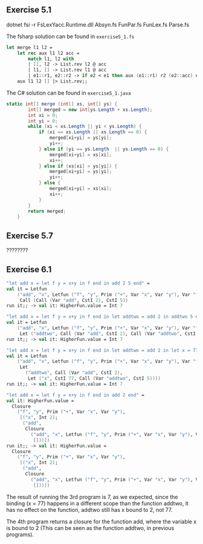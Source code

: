 
## Exercise 5.1

dotnet fsi -r FsLexYacc.Runtime.dll Absyn.fs FunPar.fs FunLex.fs Parse.fs

The fsharp solution can be found in `exercise5_1.fs`

```fsharp
let merge l1 l2 =
    let rec aux l1 l2 acc =
        match l1, l2 with
        | [], l2 -> List.rev l2 @ acc
        | l1, [] -> List.rev l1 @ acc
        | e1::r1, e2::r2 -> if e2 < e1 then aux (e1::r1) r2 (e2::acc) else aux r1 (e2::r2) (e1::acc)
    aux l1 l2 [] |> List.rev;;
```

The C# solution can be found in `exercise5_1.java`

```csharp
static int[] merge (int[] xs, int[] ys) {
        int[] merged = new int[ys.Length + xs.Length];
        int xi = 0;
        int yi = 0;
        while (xi < xs.Length || yi < ys.Length) {
            if (xi == xs.Length || xs.Length == 0) {
                merged[xi+yi] = ys[yi];
                yi++;
            } else if (yi == ys.Length  || ys.Length == 0) {
                merged[xi+yi] = xs[xi];
                xi++;
            } else if (xs[xi] > ys[yi]) {
                merged[xi+yi] = ys[yi];
                yi++;
            } else {
                merged[xi+yi] = xs[xi];
                xi++;
            }
        }
        return merged;
    }
```

## Exercise 5.7

????????

## Exercise 6.1

```fsharp
"let add x = let f y = x+y in f end in add 2 5 end" =
val it = Letfun
    ("add", "x", Letfun ("f", "y", Prim ("+", Var "x", Var "y"), Var "f"),
     Call (Call (Var "add", CstI 2), CstI 5))
run it;; -> val it: HigherFun.value = Int 7

"let add x = let f y = x+y in f end in let addtwo = add 2 in addtwo 5 end end" =
val it = Letfun
    ("add", "x", Letfun ("f", "y", Prim ("+", Var "x", Var "y"), Var "f"),
     Let ("addtwo", Call (Var "add", CstI 2), Call (Var "addtwo", CstI 5)))
run it;; -> val it: HigherFun.value = Int 7

"let add x = let f y = x+y in f end in let addtwo = add 2 in let x = 77 in addtwo 5 end end end" =
val it = Letfun
    ("add", "x", Letfun ("f", "y", Prim ("+", Var "x", Var "y"), Var "f"),
     Let
       ("addtwo", Call (Var "add", CstI 2),
        Let ("x", CstI 77, Call (Var "addtwo", CstI 5))))
run it;; -> val it: HigherFun.value = Int 7

"let add x = let f y = x+y in f end in add 2 end" = 
val it: HigherFun.value =
  Closure
    ("f", "y", Prim ("+", Var "x", Var "y"),
     [("x", Int 2);
      ("add",
       Closure
         ("add", "x", Letfun ("f", "y", Prim ("+", Var "x", Var "y"), Var "f"),
          []))])
run it;; -> val it: HigherFun.value =
  Closure
    ("f", "y", Prim ("+", Var "x", Var "y"),
     [("x", Int 2);
      ("add",
       Closure
         ("add", "x", Letfun ("f", "y", Prim ("+", Var "x", Var "y"), Var "f"),
          []))])
```

The result of running the 3rd program is 7, as we expected, since the binding (x = 77) happens in a different scope than the function addtwo, it has no effect on the function, addtwo still has x bound to 2, not 77.

The 4th program returns a closure for the function add, where the variable x is bound to 2 (This can be seen as the function addtwo, in previous programs).
